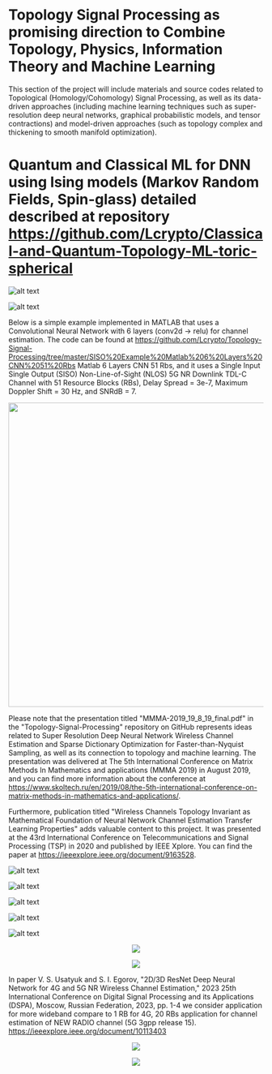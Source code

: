 # Topology Signal Processing as promising direction to Combine Topology, Physics, Information Theory and Machine Learning
This section of the project will include materials and source codes related to Topological (Homology/Cohomology) Signal Processing, as well as its data-driven approaches (including machine learning techniques such as super-resolution deep neural networks, graphical probabilistic models, and tensor contractions) and model-driven approaches (such as topology complex and thickening to smooth manifold optimization).


# Quantum and Classical ML for DNN using Ising models (Markov Random Fields, Spin-glass) detailed described at repository https://github.com/Lcrypto/Classical-and-Quantum-Topology-ML-toric-spherical



![alt text](https://github.com/Lcrypto/Topology-Signal-Processing/blob/master/DNN%20Channel%20Estimation%20ResNet%20Matlab/1.jpg)
    
    
![alt text](https://github.com/Lcrypto/Topology-Signal-Processing/blob/master/DNN%20Channel%20Estimation%20ResNet%20Matlab/2.jpg)
   







Below is a simple example implemented in MATLAB that uses a Convolutional Neural Network with 6 layers (conv2d -> relu) for channel estimation. The code can be found at https://github.com/Lcrypto/Topology-Signal-Processing/tree/master/SISO%20Example%20Matlab%206%20Layers%20CNN%2051%20Rbs Matlab 6 Layers CNN 51 Rbs, and it uses a Single Input Single Output (SISO) Non-Line-of-Sight (NLOS) 5G NR Downlink TDL-C Channel with 51 Resource Blocks (RBs), Delay Spread = 3e-7, Maximum Doppler Shift = 30 Hz, and SNRdB = 7.

<p align="center">   <img width="800" height="600" src="https://github.com/Lcrypto/Topology-Signal-Processing/blob/master/SISO%20Example%20Matlab%206%20Layers%20CNN%2051%20Rbs/SISO%2051%20RBs.jpg"> </p>





Please note that the presentation titled "MMMA-2019_19_8_19_final.pdf" in the "Topology-Signal-Processing" repository on GitHub represents ideas related to Super Resolution Deep Neural Network Wireless Channel Estimation and Sparse Dictionary Optimization for Faster-than-Nyquist Sampling, as well as its connection to topology and machine learning. The presentation was delivered at The 5th International Conference on Matrix Methods In Mathematics and applications (MMMA 2019) in August 2019, and you can find more information about the conference at https://www.skoltech.ru/en/2019/08/the-5th-international-conference-on-matrix-methods-in-mathematics-and-applications/.

Furthermore,  publication titled "Wireless Channels Topology Invariant as Mathematical Foundation of Neural Network Channel Estimation Transfer Learning Properties" adds valuable content to this project. It was presented at the 43rd International Conference on Telecommunications and Signal Processing (TSP) in 2020 and published by IEEE Xplore. You can find the paper at https://ieeexplore.ieee.org/document/9163528.



![alt text](https://github.com/Lcrypto/Topology-Signal-Processing/blob/master/DNN%20Channel%20Estimation%20ResNet%20Matlab/0.jpg)






![alt text](https://github.com/Lcrypto/Topology-Signal-Processing/blob/master/DNN%20Channel%20Estimation%20ResNet%20Matlab/LTE.jpg)

 ![alt text](https://github.com/Lcrypto/Topology-Signal-Processing/blob/master/DNN%20Channel%20Estimation%20ResNet%20Matlab/CDL-B%2C%2021%20layers%2C%20swish.jpg)

![alt text](https://github.com/Lcrypto/Topology-Signal-Processing/blob/master/DNN%20Channel%20Estimation%20ResNet%20Matlab/Quadriga.jpg)
 

 

![alt text](https://github.com/Lcrypto/Topology-Signal-Processing/blob/master/DNN%20Channel%20Estimation%20ResNet%20Matlab/detail_layer.jpg)
 
 



 
 
 <p align="center">   <img src="https://github.com/Lcrypto/Topology-Signal-Processing/blob/master/DNN%20Channel%20Estimation%20ResNet%20Matlab/ResNet_2D_with_skip_connection_18_blocks.jpg"> </p>






 
 <p align="center">   <img src="https://github.com/Lcrypto/Topology-Signal-Processing/blob/master/Topology%20complex%20of%20Residual%20LTE%203G%20Channels.png"> </p>



In paper  V. S. Usatyuk and S. I. Egorov, "2D/3D ResNet Deep Neural Network for 4G and 5G NR Wireless Channel Estimation," 2023 25th International Conference on Digital Signal Processing and its Applications (DSPA), Moscow, Russian Federation, 2023, pp. 1-4 we consider application for more wideband compare to 1 RB for 4G, 20 RBs application for channel estimation of NEW RADIO channel (5G 3gpp release 15). https://ieeexplore.ieee.org/document/10113403

 <p align="center">   <img src="https://github.com/Lcrypto/Topology-Signal-Processing/blob/master/5G.png"> </p>


  <p align="center">   <img src="https://github.com/Lcrypto/Topology-Signal-Processing/blob/master/2d_3d_RESNET_EPA.png"> </p>
 
 
 <!---    later publish Gan(https://github.com/Lcrypto/Topology-Signal-Processing/blob/master/DNN%20Channel%20Estimation%20ResNet%20Matlab/5G.jpg)  ---> 

  

  
      
   

   
   
   
  
  
 
 
